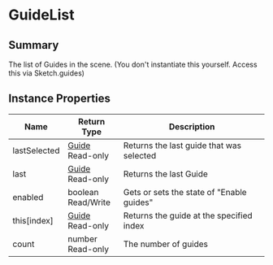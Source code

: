 # GuideList

## Summary

The list of Guides in the scene. (You don't instantiate this yourself. Access this via Sketch.guides)

## Instance Properties

<table data-full-width="false"><thead><tr><th>Name</th><th>Return Type</th><th>Description</th></tr></thead><tbody><tr><td>lastSelected</td><td><a href="guide.md">Guide</a><br>Read-only</td><td>Returns the last guide that was selected</td></tr><tr><td>last</td><td><a href="guide.md">Guide</a><br>Read-only</td><td>Returns the last Guide</td></tr><tr><td>enabled</td><td>boolean<br>Read/Write</td><td>Gets or sets the state of "Enable guides"</td></tr><tr><td>this[index]</td><td><a href="guide.md">Guide</a><br>Read-only</td><td>Returns the guide at the specified index</td></tr><tr><td>count</td><td>number<br>Read-only</td><td>The number of guides</td></tr></tbody></table>
